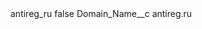 <?xml version="1.0" encoding="UTF-8"?>
<CustomMetadata xmlns="http://soap.sforce.com/2006/04/metadata" xmlns:xsi="http://www.w3.org/2001/XMLSchema-instance" xmlns:xsd="http://www.w3.org/2001/XMLSchema">
    <label>antireg_ru</label>
    <protected>false</protected>
    <values>
        <field>Domain_Name__c</field>
        <value xsi:type="xsd:string">antireg.ru</value>
    </values>
</CustomMetadata>
